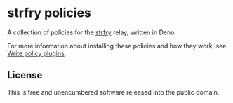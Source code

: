 # strfry policies

A collection of policies for the [strfry](https://github.com/hoytech/strfry) relay, written in Deno.

For more information about installing these policies and how they work, see [Write policy plugins](https://github.com/hoytech/strfry/blob/master/docs/plugins.md).

## License

This is free and unencumbered software released into the public domain.
